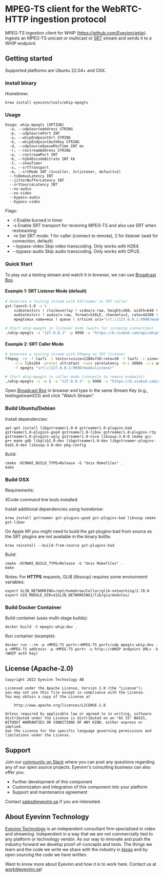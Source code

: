 # MPEG-TS client for the WebRTC-HTTP ingestion protocol

MPEG-TS ingestion client for WHIP (https://github.com/Eyevinn/whip). Ingests an MPEG-TS unicast or multicast or [SRT](https://srtalliance.org/) stream and sends it to a WHIP endpoint.

## Getting started

Supported platforms are Ubuntu 22.04+ and OSX.


### Install binary

Homebrew:

```
brew install eyevinn/tools/whip-mpegts
```

### Usage

```
Usage: whip-mpegts [OPTION]
  -a, --udpSourceAddress STRING
  -p, --udpSourcePort INT
  -u, --whipEndpointUrl STRING
  -k, --whipEndpointAuthKey STRING
  -d, --udpSourceQueueMinTime INT ms
  -r, --restreamAddress STRING
  -o, --restreamPort INT
  -b, --h264EncodeBitrate INT kb
  -t, --showTimer
  -s, --srtTransport
  -m, --srtMode INT (1=caller, 2=listener, default=2)
  --tsDemuxLatency INT
  --jitterBufferLatency INT
  --srtSourceLatency INT
  --no-audio
  --no-video
  --bypass-audio
  --bypass-video
```

Flags:

- \-t Enable burned in timer
- \-s Enable SRT transport for receiving MPEG-TS and also use SRT when restreaming
- \-m Set SRT mode: 1 for caller (connect to remote), 2 for listener (wait for connection, default)
- \--bypass-video Skip video transcoding. Only works with H264.
- \--bypass-audio Skip audio transcoding. Only works with OPUS.

### Quick Start
To play out a testing stream and watch it in browser, we can use [Broadcast Box](https://github.com/Glimesh/broadcast-box).

#### Example 1: SRT Listener Mode (default)
```bash
# Generate a testing stream with GStreamer as SRT caller
gst-launch-1.0 -v \
    videotestsrc ! clockoverlay ! video/x-raw, height=360, width=640 ! videoconvert ! x264enc tune=zerolatency ! video/x-h264, profile=constrained-baseline ! mux. \
    audiotestsrc ! audio/x-raw, format=S16LE, channels=2, rate=44100 ! audioconvert ! voaacenc ! aacparse ! mux. \
    mpegtsmux name=mux ! queue ! srtsink uri="srt://127.0.0.1:9998?mode=caller" wait-for-connection=false

# Start whip-mpegts in listener mode (waits for incoming connection)
./whip-mpegts -a "127.0.0.1" -p 9998 -u "https://b.siobud.com/api/whip" -k "testingstream123" -s
```

#### Example 2: SRT Caller Mode
```bash
# Generate a testing stream with FFmpeg as SRT listener
ffmpeg -re -f lavfi -i testsrc=size=1280x720:rate=30 -f lavfi -i sine=frequency=1000:sample_rate=48000 \
    -c:v libx264 -preset ultrafast -tune zerolatency -b:v 2000k -c:a aac -b:a 128k \
    -f mpegts "srt://127.0.0.1:9998?mode=listener"

# Start whip-mpegts in caller mode (connects to remote endpoint)
./whip-mpegts -s -m 1 -a "127.0.0.1" -p 9998 -u "https://b.siobud.com/api/whip" -k "testingstream123"
```

Open [Broadcast Box](https://b.siobud.com) in browser and type in the same Stream Key (e.g., testingstream123) and click "Watch Stream".

### Build Ubuntu/Debian

Install dependencies:

```
apt-get install libgstreamer1.0-0 gstreamer1.0-plugins-bad gstreamer1.0-plugins-good gstreamer1.0-libav gstreamer1.0-plugins-rtp gstreamer1.0-plugins-ugly gstreamer1.0-nice libsoup-3.0-0 cmake gcc g++ make gdb libglib2.0-dev libgstreamer1.0-dev libgstreamer-plugins-bad1.0-dev libsoup-3.0-dev pkg-config
```

Build:

```
cmake -DCMAKE_BUILD_TYPE=Release -G "Unix Makefiles" .
make
```

### Build OSX

Requirements:

XCode command line tools installed.

Install additional dependencies using homebrew:
```
brew install gstreamer gst-plugins-good gst-plugins-bad libsoup cmake gst-libav
```

On Apple M1 you might need to build the gst-plugins-bad from source as the SRT plugins are not available in the binary bottle.

```
brew reinstall --build-from-source gst-plugins-bad
```

Build:

```
cmake -DCMAKE_BUILD_TYPE=Release -G "Unix Makefiles" .
make
```

Notes:
For **HTTPS** requests, GLIB (libsoup) requires some environment variables:
```
export GLIB_NETWORKING=/opt/homebrew/Cellar/glib-networking/2.78.0
export GIO_MODULE_DIR=${GLIB_NETWORKING}/lib/gio/modules/
```

### Build Docker Container

Build container (uses multi-stage builds):

```
docker build -t mpegts-whip:dev .
```

Run container (example):

```
docker run --rm -p <MPEG-TS port>:<MPEG-TS port>/udp mpegts-whip:dev -a <MPEG-TS address> -p <MPEG-TS port> -u http://<WHIP endpoint URL> -k [WHIP auth key]
```

## License (Apache-2.0)

```
Copyright 2022 Eyevinn Technology AB

Licensed under the Apache License, Version 2.0 (the "License");
you may not use this file except in compliance with the License.
You may obtain a copy of the License at

    http://www.apache.org/licenses/LICENSE-2.0

Unless required by applicable law or agreed to in writing, software
distributed under the License is distributed on an "AS IS" BASIS,
WITHOUT WARRANTIES OR CONDITIONS OF ANY KIND, either express or implied.
See the License for the specific language governing permissions and
limitations under the License.
```

## Support

Join our [community on Slack](http://slack.streamingtech.se) where you can post any questions regarding any of our open source projects. Eyevinn's consulting business can also offer you:

- Further development of this component
- Customization and integration of this component into your platform
- Support and maintenance agreement

Contact [sales@eyevinn.se](mailto:sales@eyevinn.se) if you are interested.

## About Eyevinn Technology

[Eyevinn Technology](https://www.eyevinntechnology.se) is an independent consultant firm specialized in video and streaming. Independent in a way that we are not commercially tied to any platform or technology vendor. As our way to innovate and push the industry forward we develop proof-of-concepts and tools. The things we learn and the code we write we share with the industry in [blogs](https://dev.to/video) and by open sourcing the code we have written.

Want to know more about Eyevinn and how it is to work here. Contact us at work@eyevinn.se!
